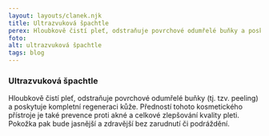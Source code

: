 ```yaml
---
layout: layouts/clanek.njk
title: Ultrazvuková špachtle
perex: Hloubkově čistí pleť, odstraňuje povrchové odumřelé buňky a poskytuje kompletní regeneraci kůže
foto: 
alt: ultrazvuková špachtle
tags: blog
---
```


### Ultrazvuková špachtle

Hloubkově čistí pleť, odstraňuje povrchové odumřelé buňky (tj. tzv. peeling) a poskytuje kompletní regeneraci kůže.
Předností tohoto kosmetického přístroje je také prevence proti akné a celkové zlepšování kvality pleti. Pokožka pak bude jasnější a zdravější bez zarudnutí či podráždění.
